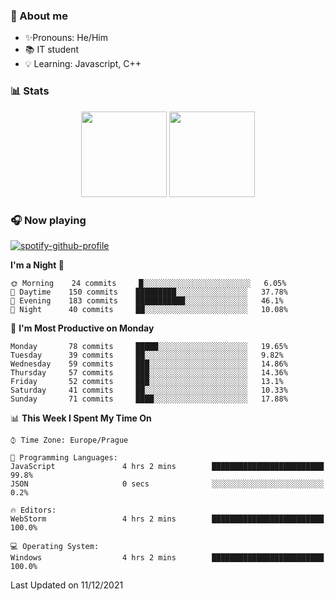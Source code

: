 ### 👋 About me

- ✨Pronouns: He/Him
- 📚 IT student
- 💡 Learning: Javascript, C++

### 📊 Stats
<p align="center">
  <img height="137px" src="https://github-readme-stats-ashy-seven.vercel.app/api?username=Nanoslav&count_private=true&theme=dark&show_icons=true" />
  <img height="137px" src="https://github-readme-stats-ashy-seven.vercel.app/api/top-langs?username=Nanoslav&count_private=true&layout=compact&theme=dark" />
</p>

### 🎧 Now playing
[![spotify-github-profile](https://spotify-github-profile.vercel.app/api/view?uid=g509347fts6blldcmm8uxhzib&cover_image=true&theme=novatorem)](https://spotify-github-profile.vercel.app/api/view?uid=g509347fts6blldcmm8uxhzib&redirect=true)

<!--START_SECTION:waka-->
**I'm a Night 🦉** 

```text
🌞 Morning    24 commits     █░░░░░░░░░░░░░░░░░░░░░░░░   6.05% 
🌆 Daytime    150 commits    █████████░░░░░░░░░░░░░░░░   37.78% 
🌃 Evening    183 commits    ███████████░░░░░░░░░░░░░░   46.1% 
🌙 Night      40 commits     ██░░░░░░░░░░░░░░░░░░░░░░░   10.08%

```
📅 **I'm Most Productive on Monday** 

```text
Monday       78 commits     █████░░░░░░░░░░░░░░░░░░░░   19.65% 
Tuesday      39 commits     ██░░░░░░░░░░░░░░░░░░░░░░░   9.82% 
Wednesday    59 commits     ███░░░░░░░░░░░░░░░░░░░░░░   14.86% 
Thursday     57 commits     ███░░░░░░░░░░░░░░░░░░░░░░   14.36% 
Friday       52 commits     ███░░░░░░░░░░░░░░░░░░░░░░   13.1% 
Saturday     41 commits     ██░░░░░░░░░░░░░░░░░░░░░░░   10.33% 
Sunday       71 commits     ████░░░░░░░░░░░░░░░░░░░░░   17.88%

```


📊 **This Week I Spent My Time On** 

```text
⌚︎ Time Zone: Europe/Prague

💬 Programming Languages: 
JavaScript               4 hrs 2 mins        █████████████████████████   99.8% 
JSON                     0 secs              ░░░░░░░░░░░░░░░░░░░░░░░░░   0.2%

🔥 Editors: 
WebStorm                 4 hrs 2 mins        █████████████████████████   100.0%

💻 Operating System: 
Windows                  4 hrs 2 mins        █████████████████████████   100.0%

```


 Last Updated on 11/12/2021
<!--END_SECTION:waka-->

<!--
**Nanoslav/Nanoslav** is a ✨ _special_ ✨ repository because its `README.md` (this file) appears on your GitHub profile.

Here are some ideas to get you started:

- 🔭 I’m currently working on ...
- 🌱 I’m currently learning ...
- 👯 I’m looking to collaborate on ...
- 🤔 I’m looking for help with ...
- 💬 Ask me about ...
- 📫 How to reach me: ...
- 😄 Pronouns: ...
- ⚡ Fun fact: ...
-->
